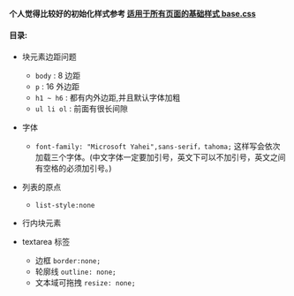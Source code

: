 #### 个人觉得比较好的初始化样式参考 [适用于所有页面的基础样式 base.css](https://blog.csdn.net/sinat_17775997/article/details/80797777)

#### 目录:

- 块元素边距问题

  - `body` : 8 边距
  - `p` : 16 外边距
  - `h1 ~ h6` : 都有内外边距,并且默认字体加粗
  - `ul li ol` : 前面有很长间隙

- 字体

  - `font-family: "Microsoft Yahei",sans-serif，tahoma;` 这样写会依次加载三个字体。(中文字体一定要加引号，英文下可以不加引号，英文之间有空格的必须加引号。)

- 列表的原点

  - `list-style:none`

- 行内块元素
- textarea 标签
  - 边框 `border:none;`
  - 轮廓线 `outline: none;`
  - 文本域可拖拽 `resize: none;`
